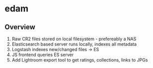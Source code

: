 # edam

## Overview
1. Raw CR2 files stored on local filesystem - prefereably a NAS
2. Elasticsearch based server runs locally, indexes all metadata
3. Logstash indexes new/changed files -> ES
4. JS frontend queries ES server
5. Add Lightroom export tool to get ratings, collections, links to JPGs
